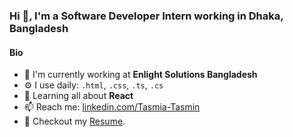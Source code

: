 ### Hi 👋, I'm a Software Developer Intern working in Dhaka, Bangladesh

#### Bio

- 🔭 I'm currently working at **Enlight Solutions Bangladesh**
- ⚙️ I use daily: `.html`, `.css`, `.ts`, `.cs`
- 🌱 Learning all about **React**
- 📫 Reach me: [linkedin.com/Tasmia-Tasmin](https://www.linkedin.com/in/tasmia-tasmin-043556107/)
- 📝 Checkout my [Resume](assets/TasmiaTasmin_Resume.pdf).
